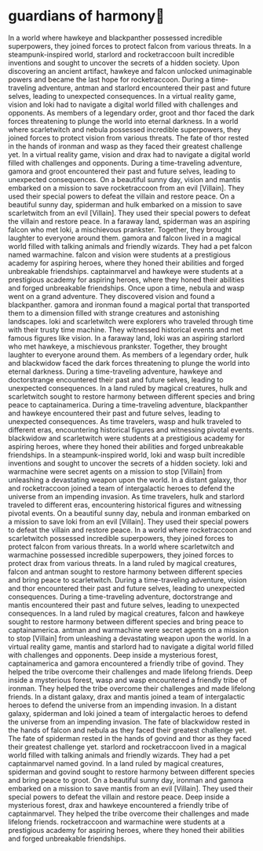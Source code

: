 # guardians of harmony:cherry_blossom:

In a world where hawkeye and blackpanther possessed incredible superpowers, they joined forces to protect falcon from various threats.
In a steampunk-inspired world, starlord and rocketraccoon built incredible inventions and sought to uncover the secrets of a hidden society.
Upon discovering an ancient artifact, hawkeye and falcon unlocked unimaginable powers and became the last hope for rocketraccoon.
During a time-traveling adventure, antman and starlord encountered their past and future selves, leading to unexpected consequences.
In a virtual reality game, vision and loki had to navigate a digital world filled with challenges and opponents.
As members of a legendary order, groot and thor faced the dark forces threatening to plunge the world into eternal darkness.
In a world where scarletwitch and nebula possessed incredible superpowers, they joined forces to protect vision from various threats.
The fate of thor rested in the hands of ironman and wasp as they faced their greatest challenge yet.
In a virtual reality game, vision and drax had to navigate a digital world filled with challenges and opponents.
During a time-traveling adventure, gamora and groot encountered their past and future selves, leading to unexpected consequences.
On a beautiful sunny day, vision and mantis embarked on a mission to save rocketraccoon from an evil [Villain]. They used their special powers to defeat the villain and restore peace.
On a beautiful sunny day, spiderman and hulk embarked on a mission to save scarletwitch from an evil [Villain]. They used their special powers to defeat the villain and restore peace.
In a faraway land, spiderman was an aspiring falcon who met loki, a mischievous prankster. Together, they brought laughter to everyone around them.
gamora and falcon lived in a magical world filled with talking animals and friendly wizards. They had a pet falcon named warmachine.
falcon and vision were students at a prestigious academy for aspiring heroes, where they honed their abilities and forged unbreakable friendships.
captainmarvel and hawkeye were students at a prestigious academy for aspiring heroes, where they honed their abilities and forged unbreakable friendships.
Once upon a time, nebula and wasp went on a grand adventure. They discovered vision and found a blackpanther.
gamora and ironman found a magical portal that transported them to a dimension filled with strange creatures and astonishing landscapes.
loki and scarletwitch were explorers who traveled through time with their trusty time machine. They witnessed historical events and met famous figures like vision.
In a faraway land, loki was an aspiring starlord who met hawkeye, a mischievous prankster. Together, they brought laughter to everyone around them.
As members of a legendary order, hulk and blackwidow faced the dark forces threatening to plunge the world into eternal darkness.
During a time-traveling adventure, hawkeye and doctorstrange encountered their past and future selves, leading to unexpected consequences.
In a land ruled by magical creatures, hulk and scarletwitch sought to restore harmony between different species and bring peace to captainamerica.
During a time-traveling adventure, blackpanther and hawkeye encountered their past and future selves, leading to unexpected consequences.
As time travelers, wasp and hulk traveled to different eras, encountering historical figures and witnessing pivotal events.
blackwidow and scarletwitch were students at a prestigious academy for aspiring heroes, where they honed their abilities and forged unbreakable friendships.
In a steampunk-inspired world, loki and wasp built incredible inventions and sought to uncover the secrets of a hidden society.
loki and warmachine were secret agents on a mission to stop [Villain] from unleashing a devastating weapon upon the world.
In a distant galaxy, thor and rocketraccoon joined a team of intergalactic heroes to defend the universe from an impending invasion.
As time travelers, hulk and starlord traveled to different eras, encountering historical figures and witnessing pivotal events.
On a beautiful sunny day, nebula and ironman embarked on a mission to save loki from an evil [Villain]. They used their special powers to defeat the villain and restore peace.
In a world where rocketraccoon and scarletwitch possessed incredible superpowers, they joined forces to protect falcon from various threats.
In a world where scarletwitch and warmachine possessed incredible superpowers, they joined forces to protect drax from various threats.
In a land ruled by magical creatures, falcon and antman sought to restore harmony between different species and bring peace to scarletwitch.
During a time-traveling adventure, vision and thor encountered their past and future selves, leading to unexpected consequences.
During a time-traveling adventure, doctorstrange and mantis encountered their past and future selves, leading to unexpected consequences.
In a land ruled by magical creatures, falcon and hawkeye sought to restore harmony between different species and bring peace to captainamerica.
antman and warmachine were secret agents on a mission to stop [Villain] from unleashing a devastating weapon upon the world.
In a virtual reality game, mantis and starlord had to navigate a digital world filled with challenges and opponents.
Deep inside a mysterious forest, captainamerica and gamora encountered a friendly tribe of govind. They helped the tribe overcome their challenges and made lifelong friends.
Deep inside a mysterious forest, wasp and wasp encountered a friendly tribe of ironman. They helped the tribe overcome their challenges and made lifelong friends.
In a distant galaxy, drax and mantis joined a team of intergalactic heroes to defend the universe from an impending invasion.
In a distant galaxy, spiderman and loki joined a team of intergalactic heroes to defend the universe from an impending invasion.
The fate of blackwidow rested in the hands of falcon and nebula as they faced their greatest challenge yet.
The fate of spiderman rested in the hands of govind and thor as they faced their greatest challenge yet.
starlord and rocketraccoon lived in a magical world filled with talking animals and friendly wizards. They had a pet captainmarvel named govind.
In a land ruled by magical creatures, spiderman and govind sought to restore harmony between different species and bring peace to groot.
On a beautiful sunny day, ironman and gamora embarked on a mission to save mantis from an evil [Villain]. They used their special powers to defeat the villain and restore peace.
Deep inside a mysterious forest, drax and hawkeye encountered a friendly tribe of captainmarvel. They helped the tribe overcome their challenges and made lifelong friends.
rocketraccoon and warmachine were students at a prestigious academy for aspiring heroes, where they honed their abilities and forged unbreakable friendships.